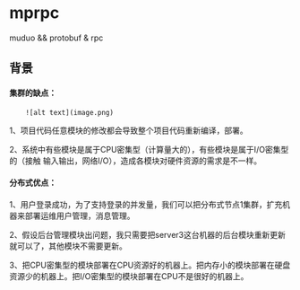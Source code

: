 # mprpc
muduo &amp;&amp; protobuf &amp; rpc

## 背景
#### 集群的缺点：
~~~
    ![alt text](image.png)
~~~
1、项目代码任意模块的修改都会导致整个项目代码重新编译，部署。

2、系统中有些模块是属于CPU密集型（计算量大的），有些模块是属于I/O密集型的（接触 输入输出，网络I/O），造成各模块对硬件资源的需求是不一样。

#### 分布式优点：
1、用户登录成功，为了支持登录的并发量，我们可以把分布式节点1集群，扩充机器来部署运维用户管理，消息管理。

2、假设后台管理模块出问题，我只需要把server3这台机器的后台模块重新更新就可以了，其他模块不需要更新。

3、把CPU密集型的模块部署在CPU资源好的机器上。把内存小的模块部署在硬盘资源少的机器上。把I/O密集型的模块部署在CPU不是很好的机器上。
